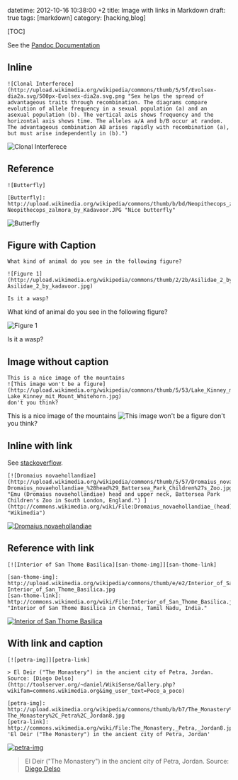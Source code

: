 datetime: 2012-10-16 10:38:00 +2
title: Image with links in Markdown
draft: true
tags: [markdown]
category: [hacking,blog]

[TOC]

See the [Pandoc Documentation](http://johnmacfarlane.net/pandoc/README.html#images)

## Inline 

	![Clonal Interferece](http://upload.wikimedia.org/wikipedia/commons/thumb/5/5f/Evolsex-dia2a.svg/500px-Evolsex-dia2a.svg.png "Sex helps the spread of advantageous traits through recombination. The diagrams compare evolution of allele frequency in a sexual population (a) and an asexual population (b). The vertical axis shows frequency and the horizontal axis shows time. The alleles a/A and b/B occur at random. The advantageous combination AB arises rapidly with recombination (a), but must arise independently in (b).")

![Clonal Interferece](http://upload.wikimedia.org/wikipedia/commons/thumb/5/5f/Evolsex-dia2a.svg/500px-Evolsex-dia2a.svg.png "Sex helps the spread of advantageous traits through recombination. The diagrams compare evolution of allele frequency in a sexual population (a) and an asexual population (b). The vertical axis shows frequency and the horizontal axis shows time. The alleles a/A and b/B occur at random. The advantageous combination AB arises rapidly with recombination (a), but must arise independently in (b).")

## Reference

	![Butterfly]

	[Butterfly]: http://upload.wikimedia.org/wikipedia/commons/thumb/b/bd/Neopithecops_zalmora_by_Kadavoor.JPG/320px-Neopithecops_zalmora_by_Kadavoor.JPG "Nice butterfly"

![Butterfly]

[Butterfly]: http://upload.wikimedia.org/wikipedia/commons/thumb/b/bd/Neopithecops_zalmora_by_Kadavoor.JPG/320px-Neopithecops_zalmora_by_Kadavoor.JPG "Nice butterfly"

## Figure with Caption

	What kind of animal do you see in the following figure?

	![Figure 1](http://upload.wikimedia.org/wikipedia/commons/thumb/2/2b/Asilidae_2_by_kadavoor.jpg/320px-Asilidae_2_by_kadavoor.jpg)

	Is it a wasp?

What kind of animal do you see in the following figure?

![Figure 1](http://upload.wikimedia.org/wikipedia/commons/thumb/2/2b/Asilidae_2_by_kadavoor.jpg/320px-Asilidae_2_by_kadavoor.jpg)

Is it a wasp?

## Image without caption

	This is a nice image of the mountains
	![This image won't be a figure](http://upload.wikimedia.org/wikipedia/commons/thumb/5/53/Lake_Kinney_mit_Mount_Whitehorn.jpg/320px-Lake_Kinney_mit_Mount_Whitehorn.jpg)
	don't you think?

This is a nice image of the mountains
![This image won't be a figure](http://upload.wikimedia.org/wikipedia/commons/thumb/5/53/Lake_Kinney_mit_Mount_Whitehorn.jpg/320px-Lake_Kinney_mit_Mount_Whitehorn.jpg)
don't you think?

## Inline with link

See [stackoverflow](http://meta.stackoverflow.com/questions/2133/whats-the-recommended-syntax-for-an-image-with-a-link).

	[![Dromaius novaehollandiae](http://upload.wikimedia.org/wikipedia/commons/thumb/5/57/Dromaius_novaehollandiae_%28head%29_Battersea_Park_Children%27s_Zoo.jpg/180px-Dromaius_novaehollandiae_%28head%29_Battersea_Park_Children%27s_Zoo.jpg "Emu (Dromaius novaehollandiae) head and upper neck, Battersea Park Children's Zoo in South London, England.") ](http://commons.wikimedia.org/wiki/File:Dromaius_novaehollandiae_(head)_Battersea_Park_Children%27s_Zoo.jpg "Wikimedia")
	
[![Dromaius novaehollandiae](http://upload.wikimedia.org/wikipedia/commons/thumb/5/57/Dromaius_novaehollandiae_%28head%29_Battersea_Park_Children%27s_Zoo.jpg/180px-Dromaius_novaehollandiae_%28head%29_Battersea_Park_Children%27s_Zoo.jpg "Emu (Dromaius novaehollandiae) head and upper neck, Battersea Park Children's Zoo in South London, England.") ](http://commons.wikimedia.org/wiki/File:Dromaius_novaehollandiae_(head)_Battersea_Park_Children%27s_Zoo.jpg "Wikimedia")

## Reference with link

	[![Interior of San Thome Basilica][san-thome-img]][san-thome-link]

	[san-thome-img]: http://upload.wikimedia.org/wikipedia/commons/thumb/e/e2/Interior_of_San_Thome_Basilica.jpg/320px-Interior_of_San_Thome_Basilica.jpg
	[san-thome-link]: http://commons.wikimedia.org/wiki/File:Interior_of_San_Thome_Basilica.jpg "Interior of San Thome Basilica in Chennai, Tamil Nadu, India."

[![Interior of San Thome Basilica][san-thome-img]][san-thome-link]

[san-thome-img]: http://upload.wikimedia.org/wikipedia/commons/thumb/e/e2/Interior_of_San_Thome_Basilica.jpg/320px-Interior_of_San_Thome_Basilica.jpg
[san-thome-link]: http://commons.wikimedia.org/wiki/File:Interior_of_San_Thome_Basilica.jpg "Interior of San Thome Basilica in Chennai, Tamil Nadu, India."

## With link and caption

	[![petra-img]][petra-link]
	
	> El Deir ("The Monastery") in the ancient city of Petra, Jordan. Source: [Diego Delso](http://toolserver.org/~daniel/WikiSense/Gallery.php?wikifam=commons.wikimedia.org&img_user_text=Poco_a_poco)

	[petra-img]: http://upload.wikimedia.org/wikipedia/commons/thumb/b/b7/The_Monastery%2C_Petra%2C_Jordan8.jpg/320px-The_Monastery%2C_Petra%2C_Jordan8.jpg
	[petra-link]: http://commons.wikimedia.org/wiki/File:The_Monastery,_Petra,_Jordan8.jpg 'El Deir ("The Monastery") in the ancient city of Petra, Jordan'

[![petra-img]][petra-link]

> El Deir ("The Monastery") in the ancient city of Petra, Jordan. Source: [Diego Delso](http://toolserver.org/~daniel/WikiSense/Gallery.php?wikifam=commons.wikimedia.org&img_user_text=Poco_a_poco)

[petra-img]: http://upload.wikimedia.org/wikipedia/commons/thumb/b/b7/The_Monastery%2C_Petra%2C_Jordan8.jpg/320px-The_Monastery%2C_Petra%2C_Jordan8.jpg
[petra-link]: http://commons.wikimedia.org/wiki/File:The_Monastery,_Petra,_Jordan8.jpg 'El Deir ("The Monastery") in the ancient city of Petra, Jordan'
